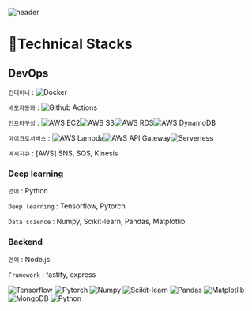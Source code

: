 ![header](https://capsule-render.vercel.app/api?type=waving&color=auto&height=200&section=header&text=Welcome%20to%20seungyeoniii%20github%20😎&fontSize=30&animation=twinking)

# 🔧Technical Stacks
## DevOps

`컨테이너` : <img alt="Docker" src="https://img.shields.io/badge/Docker-2496ED?style=flat&logo=Docker&logoColor=white">

`배포자동화` : <img alt="Github Actions" src="https://img.shields.io/badge/GitHub Actions-2088FF?style=flat&logo=GitHub Actions&logoColor=white">

`인프라구성` : <img alt="AWS EC2" src="https://img.shields.io/badge/AWS EC2-FF9900?style=flat&logo=Amazon EC2&logoColor=white"><img alt="AWS S3" src="https://img.shields.io/badge/AWS S3-569A31?style=flat&logo=Amazon S3&logoColor=white"><img alt="AWS RDS" src="https://img.shields.io/badge/AWS RDS-232F3E?style=flat&logo=Amazon AWS&logoColor=white"><img alt="AWS DynamoDB" src="https://img.shields.io/badge/AWS DynamoDB-4053D6?style=flat&logo=Amazon DynamoDB&logoColor=white">

`마이크로서비스` : <img alt="AWS Lambda" src="https://img.shields.io/badge/AWS Lambda-FF9900?style=flat&logo=AWS Lambda&logoColor=white"><img alt="AWS API Gateway" src="https://img.shields.io/badge/AWS API Gateway-232F3E?style=flat&logo=Amazon AWS&logoColor=white"><img alt="Serverless" src="https://img.shields.io/badge/Serverless-FD5750?style=flat&logo=Serverless&logoColor=white">

`메시지큐` : [AWS] SNS, SQS, Kinesis

### Deep learning

`언어` : Python

`Deep learning` : Tensorflow, Pytorch

`Data science` : Numpy, Scikit-learn, Pandas, Matplotlib

### Backend

`언어` : Node.js

`Framework` : fastify, express




<img alt="Tensorflow" src="https://img.shields.io/badge/Tensorflow-FF6F00?style=flat&logo=Tensorflow&logoColor=white">
<img alt="Pytorch" src="https://img.shields.io/badge/Pytorch-EE4C2C?style=flat&logo=Pytorch&logoColor=white">
<img alt="Numpy" src="https://img.shields.io/badge/Numpy-013243?style=flat&logo=Numpy&logoColor=white">
<img alt="Scikit-learn" src="https://img.shields.io/badge/scikit-learn-F7931E?style=flat&logo=scikit-learn&logoColor=white">
<img alt="Pandas" src="https://img.shields.io/badge/pandas-150458?style=flat&logo=pandas&logoColor=white">
<img alt="Matplotlib" src="https://img.shields.io/badge/Matplotlib-000000?style=flat&logo=Matrix&logoColor=white">

<img alt="MongoDB" src="https://img.shields.io/badge/MongoDB-8cbe68?style=flat&logo=MongoDB&logoColor=white">
<img alt="Python" src="https://img.shields.io/badge/Python-3776AB?style=flat&logo=Python&logoColor=white">

<!-- https://img.shields.io/badge/<LABEL>-<MESSAGE>-<COLOR> -->
